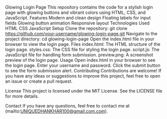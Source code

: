 Glowing Login Page This repository contains the code for a stylish login page with glowing buttons and vibrant colors using HTML, CSS, and JavaScript. Features Modern and clean design Floating labels for input fields Glowing button animation Responsive layout Technologies Used HTML CSS JavaScript Setup Clone the repository: git clone https://github.com/your-username/glowing-login-page.git Navigate to the project directory: cd glowing-login-page Open the index.html file in your browser to view the login page. Files index.html: The HTML structure of the login page. styles.css: The CSS file for styling the login page. script.js: The JavaScript file for handling form submission. preview.png: A screenshot preview of the login page. Usage Open index.html in your browser to see the login page. Enter your username and password. Click the submit button to see the form submission alert. Contributing Contributions are welcome! If you have any ideas or suggestions to improve this project, feel free to open an issue or create a pull request.

License This project is licensed under the MIT License. See the LICENSE file for more details.

Contact If you have any questions, feel free to contact me at (mailto:UNIQUEDHANKHAR100@gmail.com.com).
